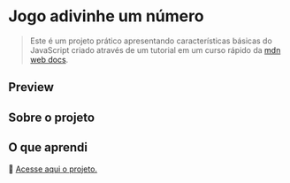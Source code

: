 # Jogo adivinhe um número
> Este é um projeto prático apresentando características básicas do JavaScript criado através de um tutorial em um curso rápido da [mdn web docs](https://developer.mozilla.org/pt-BR/docs/Learn/JavaScript/First_steps/A_first_splash#finalizando_a_funcionalidade_do_jogo).

## Preview

## Sobre o projeto

## O que aprendi

🔗 [Acesse aqui o projeto.](https://ma-vick.github.io/jogo-adivinhe-numero/)
